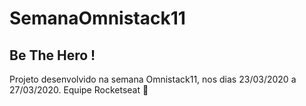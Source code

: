 # SemanaOmnistack11

## Be The Hero !

Projeto desenvolvido na semana Omnistack11, nos dias 23/03/2020 a 27/03/2020.
Equipe Rocketseat 🚀
